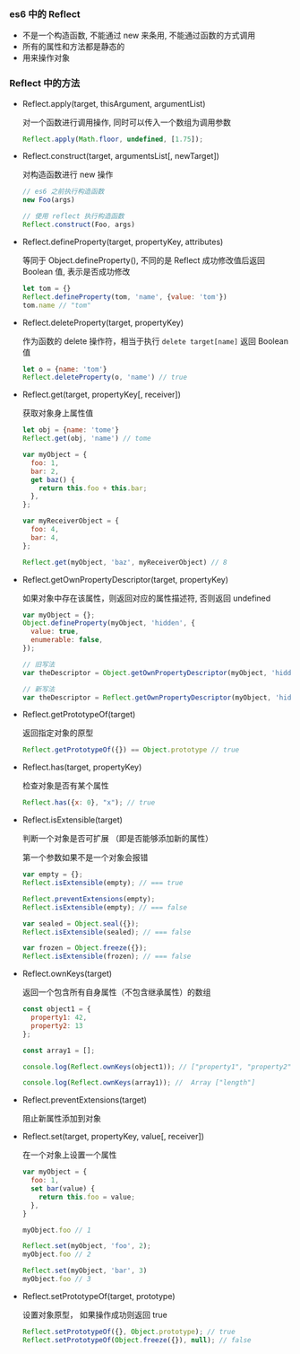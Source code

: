 ### es6 中的 Reflect

- 不是一个构造函数, 不能通过 new 来条用, 不能通过函数的方式调用
- 所有的属性和方法都是静态的
- 用来操作对象

### Reflect 中的方法

- Reflect.apply(target, thisArgument, argumentList)

  对一个函数进行调用操作, 同时可以传入一个数组为调用参数

  ```javascript
  Reflect.apply(Math.floor, undefined, [1.75]);
  ```

- Reflect.construct(target, argumentsList[, newTarget])

  对构造函数进行 new 操作

  ```javascript
  // es6 之前执行构造函数
  new Foo(args)
  
  // 使用 reflect 执行构造函数
  Reflect.construct(Foo, args)
  ```

- Reflect.defineProperty(target, propertyKey, attributes)

  等同于 Object.defineProperty(), 不同的是 Reflect 成功修改值后返回 Boolean 值, 表示是否成功修改

  ```javascript
  let tom = {}
  Reflect.defineProperty(tom, 'name', {value: 'tom'})
  tom.name // "tom"
  ```

- Reflect.deleteProperty(target, propertyKey)

  作为函数的 delete 操作符，相当于执行 `delete target[name]` 返回 Boolean 值

  ```javascript
  let o = {name: 'tom'}
  Reflect.deleteProperty(o, 'name') // true
  ```

- Reflect.get(target, propertyKey[, receiver])

  获取对象身上属性值

  ```javascript
  let obj = {name: 'tome'}
  Reflect.get(obj, 'name') // tome
  
  var myObject = {
    foo: 1,
    bar: 2,
    get baz() {
      return this.foo + this.bar;
    },
  };
  
  var myReceiverObject = {
    foo: 4,
    bar: 4,
  };
  
  Reflect.get(myObject, 'baz', myReceiverObject) // 8
  ```

- Reflect.getOwnPropertyDescriptor(target, propertyKey)

  如果对象中存在该属性，则返回对应的属性描述符,  否则返回 undefined

  ```javascript
  var myObject = {};
  Object.defineProperty(myObject, 'hidden', {
    value: true,
    enumerable: false,
  });
  
  // 旧写法
  var theDescriptor = Object.getOwnPropertyDescriptor(myObject, 'hidden');
  
  // 新写法
  var theDescriptor = Reflect.getOwnPropertyDescriptor(myObject, 'hidden');
  ```

- Reflect.getPrototypeOf(target)

  返回指定对象的原型

  ```javascript
  Reflect.getPrototypeOf({}) == Object.prototype // true
  ```

- Reflect.has(target, propertyKey)

  检查对象是否有某个属性

  ```javascript
  Reflect.has({x: 0}, "x"); // true
  ```

- Reflect.isExtensible(target)

  判断一个对象是否可扩展 （即是否能够添加新的属性）

  第一个参数如果不是一个对象会报错

  ```javascript
  var empty = {};
  Reflect.isExtensible(empty); // === true
  
  Reflect.preventExtensions(empty);
  Reflect.isExtensible(empty); // === false
  
  var sealed = Object.seal({});
  Reflect.isExtensible(sealed); // === false
  
  var frozen = Object.freeze({});
  Reflect.isExtensible(frozen); // === false
  ```

- Reflect.ownKeys(target)

  返回一个包含所有自身属性（不包含继承属性）的数组

  ```javascript
  const object1 = {
    property1: 42,
    property2: 13
  };
  
  const array1 = [];
  
  console.log(Reflect.ownKeys(object1)); // ["property1", "property2"]
  
  console.log(Reflect.ownKeys(array1)); //  Array ["length"]
  ```

- Reflect.preventExtensions(target)

  阻止新属性添加到对象

- Reflect.set(target, propertyKey, value[, receiver])

  在一个对象上设置一个属性

  ```javascript
  var myObject = {
    foo: 1,
    set bar(value) {
      return this.foo = value;
    },
  }
  
  myObject.foo // 1
  
  Reflect.set(myObject, 'foo', 2);
  myObject.foo // 2
  
  Reflect.set(myObject, 'bar', 3)
  myObject.foo // 3
  ```

- Reflect.setPrototypeOf(target, prototype)

  设置对象原型， 如果操作成功则返回 true

  ```javascript
  Reflect.setPrototypeOf({}, Object.prototype); // true
  Reflect.setPrototypeOf(Object.freeze({}), null); // false
  ```

  